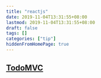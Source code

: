 ```yaml
---
title: "reactjs"
date: 2019-11-04T13:31:55+08:00
lastmod: 2019-11-04T13:31:55+08:00
draft: false
tags: []
categories: ["tip"]
hiddenFromHomePage: true
---
```




## [TodoMVC](http://todomvc.com/)

